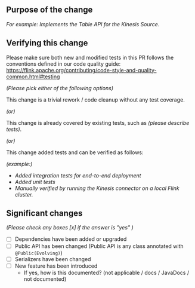 <!--
*Thank you for contributing to Apache Flink AWS Connectors - we are happy that you want to help us improve our Flink connectors. To help the community review your contribution in the best possible way, please go through the checklist below, which will get the contribution into a shape in which it can be best reviewed.*

## Contribution Checklist

- The name of the pull request should coorespond to a [JIRA issue](https://issues.apache.org/jira/projects/FLINK/issues). Exceptions are made for typos in JavaDoc or documentation files, which need no JIRA issue.
- Commits should be in the form of "[FLINK-XXXX][component] Title of the pull request", where [FLINK-XXXX] should be replaced by the actual issue number. 
    Generally, [component] should be the connector you are working on.
    For example: "[FLINK-XXXX][Connectors/Kinesis] XXXX" if you are working on the Kinesis connector or "[FLINK-XXXX][Connectors/AWS] XXXX" if you are working on components shared among all the connectors.
- Each pull request should only have one JIRA issue.
- Once all items of the checklist are addressed, remove the above text and this checklist, leaving only the filled out template below.
-->

## Purpose of the change

*For example: Implements the Table API for the Kinesis Source.*

## Verifying this change

Please make sure both new and modified tests in this PR follows the conventions defined in our code quality guide: https://flink.apache.org/contributing/code-style-and-quality-common.html#testing

*(Please pick either of the following options)*

This change is a trivial rework / code cleanup without any test coverage.

*(or)*

This change is already covered by existing tests, such as *(please describe tests)*.

*(or)*

This change added tests and can be verified as follows:

*(example:)*
- *Added integration tests for end-to-end deployment*
- *Added unit tests*
- *Manually verified by running the Kinesis connector on a local Flink cluster.*

## Significant changes
*(Please check any boxes [x] if the answer is "yes" )*
- [ ] Dependencies have been added or upgraded
- [ ] Public API has been changed (Public API is any class annotated with `@Public(Evolving)`)
- [ ] Serializers have been changed
- [ ] New feature has been introduced
  - If yes, how is this documented? (not applicable / docs / JavaDocs / not documented)
